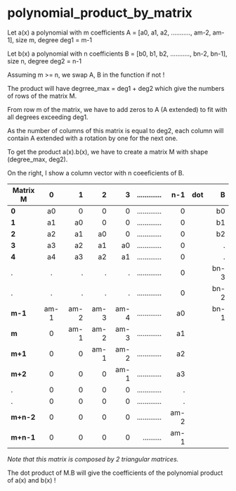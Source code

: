 # polynomial_product_by_matrix

Let a(x) a polynomial with m coefficients A = [a0, a1, a2, ..........., am-2, am-1], size m, degree deg1 = m-1

Let b(x) a polynomial with n coefficients B = [b0, b1, b2, ..........., bn-2, bn-1], size n, degree deg2 = n-1

Assuming m >= n, we swap A, B in the function if not !

The product will have degrree_max = deg1 + deg2 which give the numbers of rows of the matrix M.

From row m of the matrix, we have to add zeros to A (A extended) to fit with all degrees exceeding deg1.

As the number of columns of this matrix is equal to deg2, each column will contain A extended with a rotation by one for the next one.

To get the product a(x).b(x), we have to create a matrix M with shape (degree_max, deg2). 

On the right, I show a column vector with n coeeficients of B.


|Matrix M|     0|  1|  2|  3| .............| n-1| dot |B|
|-----|:------:|------:| ------:|------:|------:|------:|---:|---:|
|**0**|     a0|  0|  0|  0| .............| 0|   |b0|
|**1**|     a1|  a0|  0|  0| .............| 0| |b1|
|**2**|     a2|  a1|  a0|  0| .............| 0 | |b2|
|**3**|     a3|  a2|  a1|  a0| .............| 0|   |.|
|**4**|     a4|  a3|  a2|  a1| .............| 0| |.|
|.|     .|  .|  .|  .| .............| 0||bn-3|
|.|     .|  .|  .|  .| .............| 0||bn-2|
|**m-1**|     am-1|  am-2|  am-3|  am-4| .............| a0| |bn-1|
|**m**|     0|  am-1|  am-2|  am-3| .............| a1|
|**m+1**|     0|  0|  am-1| am-2| .............| a2|
|**m+2**|     0|  0|  0|  am-1| .............| a3|
|.|     0|  0|  0|  0| .............| .| 
|.|     0|  0|  0|  0| .............| .| 
|**m+n-2**|     0|  0|  0|  0| .............| am-2| 
|**m+n-1**|  0|   0|    0|  0| .......... |am-1|

*Note that this matrix is composed by 2 triangular matrices.*

The dot product of M.B will give the coefficients of the polynomial product of a(x) and b(x) !
